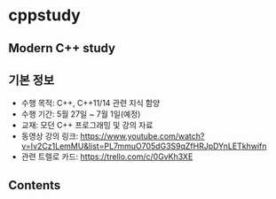 # cppstudy
## Modern C++ study

## 기본 정보
* 수행 목적: C++, C++11/14 관련 지식 함양
* 수행 기간: 5월 27일 ~ 7월 1일(예정)
* 교재: 모던 C++ 프로그래밍 및 강의 자료
* 동영상 강의 링크: https://www.youtube.com/watch?v=Iv2Cz1LemMU&list=PL7mmuO705dG3S9qZfHRJpDYnLETkhwifn
* 관련 트렐로 카드: https://trello.com/c/0GvKh3XE

## Contents

